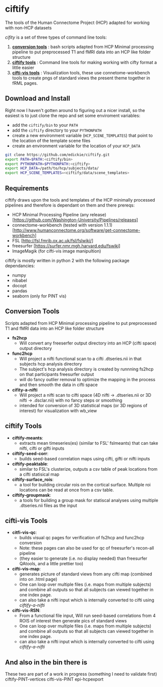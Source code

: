 # ciftify

The tools of the Human Connectome Project (HCP) adapted for working with non-HCP datasets

*cifity* is a set of three types of command line tools:

1. [**conversion tools**](#conversiontools) : bash scripts adapted from HCP Minimal processing pipeline to put preprocessed T1 and fMRI data into an HCP like folder structure
2. [**ciftify tools**](#ciftifytools) : Command line tools for making working with cifty format a little easier
3. [**cifti-vis tools**](#cifti-vistools) : Visualization tools, these use connetome-workbench tools to create pngs of standard views the present theme together in fRML pages. 

## Download and Install

Right now I haven't gotten around to figuring out a nicer install, so the easiest is to just clone the repo and set some enviroment variables:
+ add the `ciftify/bin` to your `PATH`
+ add the `ciftify` directory to your `PYTHONPATH`
+ create a new environment variable (`HCP_SCENE_TEMPLATES`) that point to the location of the template scene files
+ create an environment variable for the location of your `HCP_DATA`

```sh
git clone https://github.com/edickie/ciftify.git
export PATH=$PATH:<ciftify/bin>
export PYTHONPATH=$PYTHONPATH:<ciftify>
export HCP_DATA=/path/to/hcp/subjects/data/
export HCP_SCENE_TEMPLATES=<ciftify/data/scene_templates>
```
## Requirements

ciftify draws upon the tools and templates of the HCP minimally processed pipelines and therefore is dependant on them and there prereqs:
+ HCP Minimal Processing Pipeline (any release) [https://github.com/Washington-University/Pipelines/releases]
+ connectome-workbench (tested with version 1.1.1) [http://www.humanconnectome.org/software/get-connectome-workbench]
+ FSL [http://fsl.fmrib.ox.ac.uk/fsl/fslwiki/]
+ freesurfer [https://surfer.nmr.mgh.harvard.edu/fswiki]
+ ImageMagik (for cifti-vis image manipultion)

ciftify is mostly written in python 2 with the following package dependancies:
+ numpy
+ nibabel
+ docopt
+ pandas
+ seaborn (only for PINT vis)

## Conversion Tools

Scripts adapted from HCP Minimal processing pipeline to put preprocessed T1 and fMRI data into an HCP like folder structure

+ **fs2hcp**
  + Will convert any freeserfer output directory into an HCP (cifti space) output directory 
+ **func2hcp**
  + Will project a nifti functional scan to a cifti .dtseries.nii in that subjects hcp analysis directory 
  + The subject's hcp analysis directory is created by runnning fs2hcp on that participants freesurfer output 
  + will do fancy outlier removal to optimize the mapping in the process and then smooth the data in cifti space
+ **cifity-a-nifti**
  +  Will project a nifti scan to cifti space (4D nifti -> .dtseries.nii or 3D nifti -> .dsclar.nii) with no fancy steps or smoothing
  +  intended for conversion of 3D statistical maps (or 3D regions of interest) for visualization with wb_view

## ciftify Tools

+ **ciftify-meants**:
  + extracts mean timeseries(es) (similar to FSL' fslmeants) that can take nifti, cifti or gifti inputs 
+ **ciftify-seed-corr**:
  + builds seed-based correlation maps using cifti, gifti or nifti inputs  
+ **ciftify-peaktable**:
  + similar to FSL's clusterize, outputs a csv table of peak locations from a cifti statisical map 
+ **ciftify-surface_rois**:
  + a tool for building circular rois on the cortical surface. Multiple roi locations can be read at once from a csv table.
+ **ciftify-groupmask**:
  + a tools for building a group mask for statiscal analyses using multiple .dtseries.nii files as the input

## cifti-vis Tools
+ **citfi-vis-qc**:
  + builds visual qc pages for verification of fs2hcp and func2hcp conversion
  + Note: these pages can also be used for qc of freesurfer's recon-all pipeline
  + (they easier to generate (i.e. no display needed) than freesurfer QAtools, and a little prettier too)
+ **cifti-vis-map**:
  +  generates picture of standard views from any cifti map (combined into on .html page)
  +  One can loop over multiple files (i.e. maps from multiple subjects) and combine all outputs so that all subjects can viewed together in one index page.
  +  can also take a nifti input which is internally converted to cifti using *ciftify-a-nifti*
+ **cifti-vis-RSN**:
  +  From a functional file input, Will run seed-based correlations  from 4 ROIS of interest then generate pics of standard views 
  +  One can loop over multiple files (i.e. maps from multiple subjects) and combine all outputs so that all subjects can viewed together in one index page.
  +  can also take a nifti input which is internally converted to cifti using *ciftify-a-nifti*

## And also in the bin there is

These two are part of a work in progress (something I need to validate first)
ciftify-PINT-vertices
cifti-vis-PINT
epi-hcpexport


